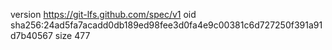 version https://git-lfs.github.com/spec/v1
oid sha256:24ad5fa7acadd0db189ed98fee3d0fa4e9c00381c6d727250f391a91d7b40567
size 477
